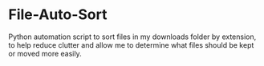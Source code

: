 # File-Auto-Sort
Python automation script to sort files in my downloads folder by extension, to help reduce clutter and allow me to determine what files should be kept or moved more easily.
